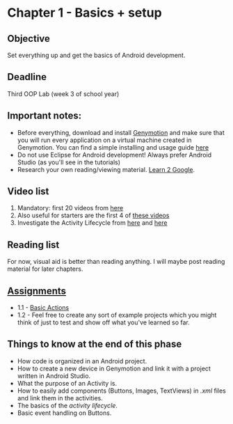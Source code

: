 # Chapter 1 - Basics + setup

## Objective
Set everything up and get the basics of Android development.

## Deadline
Third OOP Lab (week 3 of school year) 

## Important notes:
- Before everything, download and install [Genymotion](https://www.genymotion.com/#!/download) and make sure that you will run every application on a virtual machine created in Genymotion. You can find a simple installing and usage guide [here](https://www.youtube.com/watch?v=eU75HgTwtJY)
- Do not use Eclipse for Android development! Always prefer Android Studio (as you'll see in the tutorials)
- Research your own reading/viewing material. [Learn 2 Google](http://lmgtfy.com/?q=Googling+is+easy.+See%3F).

## Video list
1. Mandatory: first 20 videos from [here](https://www.youtube.com/watch?v=QAbQgLGKd3Y&list=PL6gx4Cwl9DGBsvRxJJOzG4r4k_zLKrnxl)
2. Also useful for starters are the first 4 of [these videos](https://www.youtube.com/watch?v=ObYbdoVV7Hg) 
3. Investigate the Activity Lifecycle from [here](https://www.youtube.com/watch?v=h69WDWZdqi4) and [here](https://www.youtube.com/watch?v=ooWKZgJnYVo) 

## Reading list
For now, visual aid is better than reading anything. I will maybe post reading material for later chapters.


## [Assignments](https://github.com/OOP-2015-Sem1/OOP-2015/tree/master/Android/Chapter%201%20-%20Basics%20%2B%20setup/Assignments)
- 1.1 - [Basic Actions](https://github.com/OOP-2015-Sem1/OOP-2015/blob/master/Android/Chapter%201%20-%20Basics%20%2B%20setup/Assignments/1.1%20-%20Basic%20actions.pdf)
- 1.2 - Feel free to create any sort of example projects which you might think of just to test and show off what you've learned so far.


## Things to know at the end of this phase
- How code is organized in an Android project.
- How to create a new device in Genymotion and link it with a project written in Android Studio.
- What the purpose of an Activity is.
- How to easily add components (Buttons, Images, TextViews) in *.xml* files and link them in the activities.
- The basics of the *activity lifecycle*.
- Basic event handling on Buttons.